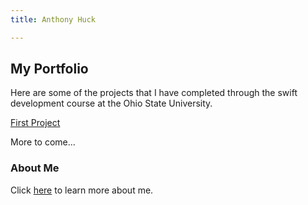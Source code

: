 ```yaml
---
title: Anthony Huck

---
```

## My Portfolio

Here are some of the projects that I have completed through the swift development course at the Ohio State University.

[First Project](https://github.com/huckam/FirstProject)

More to come...


### About Me

Click [here](https://huckam.github.io/about/) to learn more about me.

